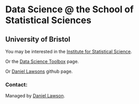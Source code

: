 # Data Science @ the School of Statistical Sciences

## University of Bristol

You may be interested in the [Institute for Statistical Science](https://www.bristolmathsresearch.org/statistical-science/).

Or the [Data Science Toolbox](https://dsbristol.github.io/dst) page.

Or [Daniel Lawsons](https://danjlawson.github.io) github page. 

### Contact:

Managed by [Daniel Lawson](http://www.maths.bristol.ac.uk/~madjl/).

